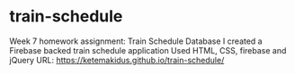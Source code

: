 # train-schedule
Week 7 homework assignment:
Train Schedule Database
I created a Firebase backed train schedule application
Used HTML, CSS, firebase and jQuery 
URL: https://ketemakidus.github.io/train-schedule/

